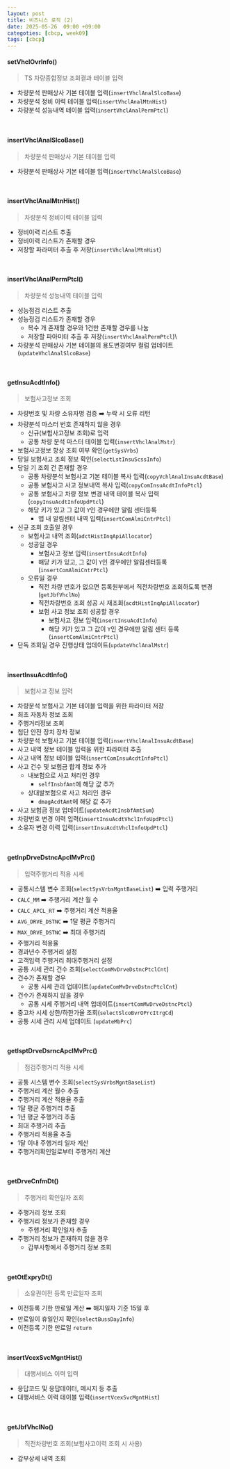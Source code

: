 ```yaml
---
layout: post
title: 비즈니스 로직 (2)
date: 2025-05-26  09:00 +09:00
categoties: [cbcp, week09]
tags: [cbcp]
---
```


#### setVhclOvrInfo()

> TS 차량종합정보 조회결과 테이블 입력

- 차량분석 판매상사 기본 테이블 입력(`insertVhclAnalSlcoBase`)
- 차량분석 정비 이력 테이블 입력(`insertVhclAnalMtnHist`)
- 차량분석 성능내역 테이블 입력(`insertVhclAnalPermPtcl`)

<br>

#### insertVhclAnalSlcoBase()

> 차량분석 판매상사 기본 테이블 입력

- 차량분석 판매상사 기본 테이블 입력(`insertVhclAnalSlcoBase`)

<br>

#### insertVhclAnalMtnHist()

> 차량분석 정비이력 테이블 입력

- 정비이력 리스트 추출
- 정비이력 리스트가 존재할 경우
- 저장할 파라미터 추출 후 저장(`insertVhclAnalMtnHist`)

<br>

#### insertVhclAnalPermPtcl()

> 차량분석 성능내역 테이블 입력

- 성능점검 리스트 추출
- 성능정검 리스트가 존재할 경우
  - 복수 개 존재할 경우와 1건만 존재할 경우를 나눔
  - 저장할 파아미터 추출 후 저장(`insertVhclAnalPermPtcl`)\
- 차량분석 판매상사 기본 테이블의 용도변경여부 컬럼 업데이트(`updateVhclAnalSlcoBase`)


<br>

#### getInsuAcdtInfo()

> 보험사고정보 조회

- 차량번호 및 차량 소유자명 검증 ➡️ 누락 시 오류 리턴
- 차량분석 마스터 번호 존재하지 않을 경우
  - 신규(보험사고정보 조회)로 입력
  - 공통 차량 분석 마스터 테이블 입력(`insertVhclAnalMstr`)
- 보험사고정보 항상 조회 여부 확인(`getSysVrbs`)
- 당일 보험사고 조회 정보 확인(`selectLstInsuScssInfo`)
- 당일 기 조회 건 존재할 경우
  - 공통 차량분석 보험사고 기본 테이블 복사 입력(`copyVchlAnalInsuAcdtBase`)
  - 공통 보험사고 사고 정보내역 복사 입력(`copyComInsuAcdtInfoPtcl`)
  - 공통 보험사고 차량 정보 변경 내역 테이블 복사 입력(`copyInsuAcdtInfoUpdPtcl`)
  - 해당 키가 있고 그 값이 `Y`인 경우에만 알림 센터등록
    - 앱 내 알림센터 내역 입력(`insertComAlmiCntrPtcl`)
- 신규 조회 호출일 경우
  - 보험사고 내역 조회(`adctHistInqApiAllocator`)
  - 성공일 경우
    - 보험사고 정보 입력(`insertInsuAcdtInfo`)
    - 해당 키가 있고, 그 값이 `Y`인 경우에만 알림센터등록(`insertComAlmiCntrPtcl`)
  - 오류일 경우
    - 직전 차량 번호가 없으면 등록원부에서 직전차량번호 조회하도록 변경(`getJbfVhclNo`)
    - 직전차량번호 조회 성공 시 재조회(`acdtHistInqApiAllocator`)
    - 보험 사고 정보 조회 성공할 경우
      - 보험사고 정보 입력(`insertInsuAcdtInfo`)
      - 해당 키가 있고 그 값이 `Y`인 경우에만 알림 센터 등록(`insertComAlmiCntrPtcl`)
- 단독 조회일 경우 진행상태 업데이트(`updateVhclAnalMstr`)

<br>

#### insertInsuAcdtInfo()

> 보험사고 정보 입력

- 차량분석 보험사고 기본 테이블 입력을 위한 파라미터 저장
- 최초 자동차 정보 조회
- 주행거리정보 조회
- 첨단 안전 장치 장차 정보
- 차량분석 보험사고 기본 테이블 입력(`insertVhclAnalInsuAcdtBase`)
- 사고 내역 정보 테이블 입력을 위한 파라미터 추출
- 사고 내역 정보 테이블 입력(`insertComInsuAcdtInfoPtcl`)
- 사고 건수 및 보험금 합계 정보 추가
  - 내보험으로 사고 처리인 경우
    - `selfInsbfAmt`에 해당 값 추가
  - 상대발보험으로 사고 처리인 경우
    - `dmagAcdtAmt`에 해당 값 추가
- 사고 보험금 정보 업데이트(`updateAcdtInsbfAmtSum`)
- 차량번호 변경 이력 입력(`insertInsuAcdtVhclInfoUpdPtcl`)
- 소유자 변경 이력 입력(`insertInsuAcdtVhclInfoUpdPtcl`)

<br>

#### getInpDrveDstncApclMvPrc()

> 입력주행거리 적용 시세

- 공통시스템 변수 조회(`selectSysVrbsMgntBaseList`) ➡️ 입력 주행거리
- `CALC_MM` ➡️ 주행거리 계산 월 수
- `CALC_APCL_RT` ➡️ 주행거리 계산 적용율
- `AVG_DRVE_DSTNC` ➡️ 1달 평균 주행거리
- `MAX_DRVE_DSTNC` ➡️ 최대 주행거리
- 주행거리 적용율
- 경과년수 주행거리 설정
- 고객입력 주행거리 최대주행거리 설정
- 공통 시세 관리 건수 조회(`selectComMvDrveDstncPtclCnt`)
- 건수가 존재할 경우
  - 공통 시세 관리 업데이트(`updateComMvDrveDstncPtclCnt`)
- 건수가 존재하지 않을 경우
  - 공통 시세 주행거리 내역 업데이트(`insertComMvDrveDstncPtcl`)
- 중고차 시세 상한/하한가율 조회(`selectSlcoBvrOPrcItrgCd`)
- 공통 시세 관리 시세 업데이트 (`updateMbPrc`)

<br>

#### getIsptDrveDsrncApclMvPrc()

> 점검주행거리 적용 시세

- 공통 시스템 변수 조회(`selectSysVrbsMgntBaseList`)
- 주행거리 계산 월수 추출
- 주행거리 계산 적용율 추출
- 1달 평균 주행거리 추출
- 1년 평균 주행거리 추출
- 최대 주행거리 추출
- 주행거리 적용율 추출
- 1달 이내 주행거리 일자 계산
- 주행거리확인일로부터 주행거리 계산

<br>

#### getDrveCnfmDt()

> 주행거리 확인일자 조회

- 주행거리 정보 조회
- 주행거리 정보가 존재할 경우
  - 주행거리 확인일자 추출
- 주행거리 정보가 존재하지 않을 경우
  - 갑부사항에서 주행거리 정보 조회

<br>

#### getOtExpryDt()

> 소유권이전 등록 만료일자 조회

- 이전등록 기한 만료일 계산 ➡️ 해지일자 기준 15일 후
- 만료일이 휴일인지 확인(`selectBussDayInfo`)
- 이전등록 기한 만료일 `return`

<br>

#### insertVcexSvcMgntHist()

> 대행서비스 이력 입력

- 응답코드 및 응답데이터, 메시지 등 추출
- 대행서비스 이력 테이블 입력(`insertVcexSvcMgntHist`)

<br>

#### getJbfVhclNo()

> 직전차량번호 조회(보험사고이력 조회 시 사용)

- 갑부상세 내역 조회